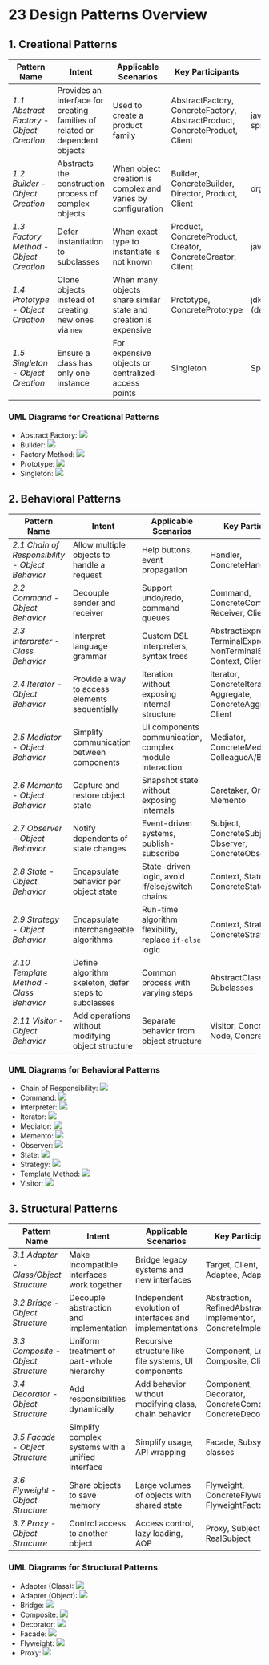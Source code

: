 # 23 Design Patterns Overview

## 1. Creational Patterns

| Pattern Name                             | Intent                                                                      | Applicable Scenarios                                            | Key Participants                                                           | Examples                                                              |
| ---------------------------------------- | --------------------------------------------------------------------------- | --------------------------------------------------------------- | -------------------------------------------------------------------------- | --------------------------------------------------------------------- |
| *1.1 Abstract Factory - Object Creation* | Provides an interface for creating families of related or dependent objects | Used to create a product family                                 | AbstractFactory, ConcreteFactory, AbstractProduct, ConcreteProduct, Client | javax.xml.parsers.DocumentBuilderFactory, springframework.BeanFactory |
| *1.2 Builder - Object Creation*          | Abstracts the construction process of complex objects                       | When object creation is complex and varies by configuration     | Builder, ConcreteBuilder, Director, Product, Client                        | org.springframework.web.client.RestClient.Builder                     |
| *1.3 Factory Method - Object Creation*   | Defer instantiation to subclasses                                           | When exact type to instantiate is not known                     | Product, ConcreteProduct, Creator, ConcreteCreator, Client                 | java.sql.Driver, sun.util.spi.CalendarProvider                        |
| *1.4 Prototype - Object Creation*        | Clone objects instead of creating new ones via `new`                        | When many objects share similar state and creation is expensive | Prototype, ConcretePrototype                                               | jdk Cloneable (shallow copy), Object serialization (deep copy)        |
| *1.5 Singleton - Object Creation*        | Ensure a class has only one instance                                        | For expensive objects or centralized access points              | Singleton                                                                  | Spring BeanFactory, DB connection manager                             |

### UML Diagrams for Creational Patterns

* Abstract Factory: ![](out/uml/AbstractFactory/AbstractFactory.png)
* Builder: ![](out/uml/Builder/Builder.png)
* Factory Method: ![](out/uml/FactoryMethod/FactoryMethod.png)
* Prototype: ![](out/uml/Prototype/Prototype.png)
* Singleton: ![](out/uml/Singleton/Singleton.png)

## 2. Behavioral Patterns

| Pattern Name                                    | Intent                                               | Applicable Scenarios                                    | Key Participants                                                               | Examples                                                                   |
| ----------------------------------------------- | ---------------------------------------------------- | ------------------------------------------------------- | ------------------------------------------------------------------------------ | -------------------------------------------------------------------------- |
| *2.1 Chain of Responsibility - Object Behavior* | Allow multiple objects to handle a request           | Help buttons, event propagation                         | Handler, ConcreteHandler, Client                                               | Java Servlet Filter, Spring FilterChainProxy, HandlerInterceptor           |
| *2.2 Command - Object Behavior*                 | Decouple sender and receiver                         | Support undo/redo, command queues                       | Command, ConcreteCommand, Receiver, Client, Invoker                            | Runnable/Thread, Spring MVC Controller structure                           |
| *2.3 Interpreter - Class Behavior*              | Interpret language grammar                           | Custom DSL interpreters, syntax trees                   | AbstractExpression, TerminalExpression, NonTerminalExpression, Context, Client | java.util.regex, Spring SpEL                                               |
| *2.4 Iterator - Object Behavior*                | Provide a way to access elements sequentially        | Iteration without exposing internal structure           | Iterator, ConcreteIterator, Aggregate, ConcreteAggregate, Client               | java.util.Iterator                                                         |
| *2.5 Mediator - Object Behavior*                | Simplify communication between components            | UI components communication, complex module interaction | Mediator, ConcreteMediator, ColleagueA/B                                       | Spring ApplicationEventPublisher, ApplicationListener                      |
| *2.6 Memento - Object Behavior*                 | Capture and restore object state                     | Snapshot state without exposing internals               | Caretaker, Originator, Memento                                                 | Serializable API                                                           |
| *2.7 Observer - Object Behavior*                | Notify dependents of state changes                   | Event-driven systems, publish-subscribe                 | Subject, ConcreteSubject, Observer, ConcreteObserver                           | java.util.Observable, Spring ApplicationEventPublisher with @EventListener |
| *2.8 State - Object Behavior*                   | Encapsulate behavior per object state                | State-driven logic, avoid if/else/switch chains         | Context, State, ConcreteState                                                  | Fan state transitions, Button-driven behavior changes                      |
| *2.9 Strategy - Object Behavior*                | Encapsulate interchangeable algorithms               | Run-time algorithm flexibility, replace `if-else` logic | Context, Strategy, ConcreteStrategy                                            | Comparator, Spring DiscountStrategy/VipDiscountStrategy                    |
| *2.10 Template Method - Class Behavior*         | Define algorithm skeleton, defer steps to subclasses | Common process with varying steps                       | AbstractClass, Subclasses                                                      | JdbcTemplate, RestTemplate, RedisTemplate, query/execute, RowMapper.mapRow |
| *2.11 Visitor - Object Behavior*                | Add operations without modifying object structure    | Separate behavior from object structure                 | Visitor, ConcreteVisitor, Node, ConcreteNode                                   | javax.lang.model.util.SimpleElementVisitor9, Spring BeanDefinitionVisitor  |

### UML Diagrams for Behavioral Patterns

* Chain of Responsibility: ![](out/uml/ChainOfResponsibility/ChainOfResponsibility.png)
* Command: ![](out/uml/Command/Command.png)
* Interpreter: ![](out/uml/Interpreter/Interpreter.png)
* Iterator: ![](out/uml/Iterator/Iterator.png)
* Mediator: ![](out/uml/Mediator/Mediator.png)
* Memento: ![](out/uml/Memento/Memento.png)
* Observer: ![](out/uml/Observer/Observer.png)
* State: ![](out/uml/State/State.png)
* Strategy: ![](out/uml/Strategy/Strategy.png)
* Template Method: ![](out/uml/TemplateMethod/TemplateMethod.png)
* Visitor: ![](out/uml/Visitor/Visitor.png)

## 3. Structural Patterns

| Pattern Name                           | Intent                                            | Applicable Scenarios                                    | Key Participants                                                  | Examples                                                                                                   |
| -------------------------------------- | ------------------------------------------------- | ------------------------------------------------------- | ----------------------------------------------------------------- | ---------------------------------------------------------------------------------------------------------- |
| *3.1 Adapter - Class/Object Structure* | Make incompatible interfaces work together        | Bridge legacy systems and new interfaces                | Target, Client, Adaptee, Adapter                                  | FileInputStream/InputStreamReader/Reader, SpringMVC HandlerAdapter, Spring Security AuthenticationProvider |
| *3.2 Bridge - Object Structure*        | Decouple abstraction and implementation           | Independent evolution of interfaces and implementations | Abstraction, RefinedAbstraction, Implementor, ConcreteImplementor | JdbcTemplate/DataSource, Spring CacheManager/Cache                                                         |
| *3.3 Composite - Object Structure*     | Uniform treatment of part-whole hierarchy         | Recursive structure like file systems, UI components    | Component, Leaf, Composite, Client                                | java.io.File, java.awt.Container & Component                                                               |
| *3.4 Decorator - Object Structure*     | Add responsibilities dynamically                  | Add behavior without modifying class, chain behavior    | Component, Decorator, ConcreteComponent, ConcreteDecorator        | java.io.InputStream, FileInputStream, BufferedInputStream                                                  |
| *3.5 Facade - Object Structure*        | Simplify complex systems with a unified interface | Simplify usage, API wrapping                            | Facade, Subsystem classes                                         | java.util.logging.Logger, JdbcTemplate                                                                     |
| *3.6 Flyweight - Object Structure*     | Share objects to save memory                      | Large volumes of objects with shared state              | Flyweight, ConcreteFlyweight, FlyweightFactory                    | String pool, Integer.valueOf, Spring bean reuse                                                            |
| *3.7 Proxy - Object Structure*         | Control access to another object                  | Access control, lazy loading, AOP                       | Proxy, Subject, RealSubject                                       | java.lang.reflect.Proxy, Spring AOP Proxies                                                                |

### UML Diagrams for Structural Patterns

* Adapter (Class): ![](out/uml/AdapterClass/AdapterClass.png)
* Adapter (Object): ![](out/uml/AdapterObject/AdapterObject.png)
* Bridge: ![](out/uml/Bridge/Bridge.png)
* Composite: ![](out/uml/Composite/Composite.png)
* Decorator: ![](out/uml/Decorator/Decorator.png)
* Facade: ![](out/uml/Facade/Facade.png)
* Flyweight: ![](out/uml/Flyweight/Flyweight.png)
* Proxy: ![](out/uml/Proxy/Proxy.png)
